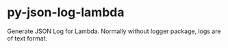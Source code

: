 # py-json-log-lambda

Generate JSON Log for Lambda. Normally without logger package, logs are of text format.
